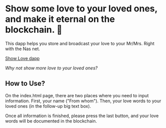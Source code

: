# Show some love to your loved ones, and make it eternal on the blockchain. :love_letter:

This dapp helps you store and broadcast your love to your Mr/Mrs. Right with the Nas net.

[Show Love dapp](http://firsttesttoken.github.io/showlove-dapp/index.html)

*Why not show more love to your loved ones?*

## How to Use?

On the index.html  page, there are two places where you need to input information. 
First, your name ("From whom").
Then, your love words to your loved ones (in the follow-up big text box). 

Once all information is finished, please press the last button, and your love words will be documented in the blockchain.